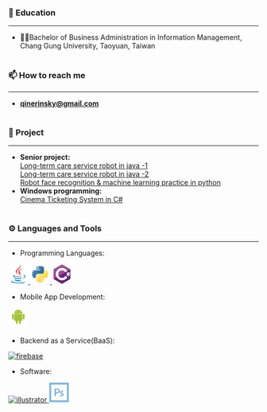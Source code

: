 ### 🌱 Education
---
- 👩‍🎓Bachelor of Business Administration in Information Management, Chang Gung University, Taoyuan, Taiwan
<br><br>
### 📫 How to reach me
---
-  **qinerinsky@gmail.com**<br><br>
### 📂 Project
---
- **Senior project:** <br>
[Long-term care service robot in java -1](https://github.com/zyanya217/TemiRobot)<br>
[Long-term care service robot in java -2](https://github.com/zyanya217/TemiRobot2)<br>
[Robot face recognition & machine learning practice in python](https://github.com/qinelin/TEMI_2)<br>
- **Windows programming:** <br>
[Cinema Ticketing System in C#](https://github.com/qinelin/MovieTicketingSystem)
<br><br>
### ⚙️ Languages and Tools
---
- Programming Languages:
<p align="left">
</p>
<p align="left"> <a href="https://www.java.com" target="_blank" rel="noreferrer"> <img src="https://raw.githubusercontent.com/devicons/devicon/master/icons/java/java-original.svg" alt="java" width="40" height="40"/> </a> <a href="https://www.python.org" target="_blank" rel="noreferrer"> <img src="https://raw.githubusercontent.com/devicons/devicon/master/icons/python/python-original.svg" alt="python" width="40" height="40"/> </a> <a href="https://www.w3schools.com/cs/" target="_blank" rel="noreferrer"> <img src="https://raw.githubusercontent.com/devicons/devicon/master/icons/csharp/csharp-original.svg" alt="csharp" width="40" height="40"/> </a> </p>

- Mobile App Development:
<p align="left">
</p>
<p align="left"> <a href="https://developer.android.com" target="_blank" rel="noreferrer"> <img src="https://raw.githubusercontent.com/devicons/devicon/master/icons/android/android-original-wordmark.svg" alt="android" width="40" height="40"/> </a> </p>

- Backend as a Service(BaaS):
<p align="left">
</p>
<p align="left"> <a href="https://firebase.google.com/" target="_blank" rel="noreferrer"> <img src="https://www.vectorlogo.zone/logos/firebase/firebase-icon.svg" alt="firebase" width="40" height="40"/> </a> </p>

- Software:
<p align="left">
</p>
<p align="left"> <a href="https://www.adobe.com/in/products/illustrator.html" target="_blank" rel="noreferrer"> <img src="https://www.vectorlogo.zone/logos/adobe_illustrator/adobe_illustrator-icon.svg" alt="illustrator" width="40" height="40"/> </a> <a href="https://www.photoshop.com/en" target="_blank" rel="noreferrer"> <img src="https://raw.githubusercontent.com/devicons/devicon/master/icons/photoshop/photoshop-line.svg" alt="photoshop" width="40" height="40"/> </a> </p>



<!--![qinelin's GitHub stats](https://github-readme-stats.vercel.app/api?username=qinelin&show_icons=true&theme=radical)-->

<!--
**qinelin/qinelin** is a ✨ _special_ ✨ repository because its `README.md` (this file) appears on your GitHub profile.

Here are some ideas to get you started:

- 🔭 I’m currently working on ...
- 🌱 I’m currently learning ...
- 👯 I’m looking to collaborate on ...
- 🤔 I’m looking for help with ...
- 💬 Ask me about ...
- 📫 How to reach me: ...
- 😄 Pronouns: ...
- ⚡ Fun fact: ...
-->
